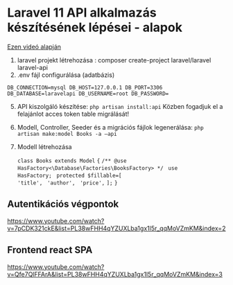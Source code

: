 # Laravel 11 API alkalmazás készítésének lépései - alapok

<a href="https://www.youtube.com/watch?v=LmMJB3STuU4&list=PL38wFHH4qYZUXLba1gx1l5r_qqMoVZmKM">Ezen videó alapján</a>

1. laravel projekt létrehozása : composer create-project laravel/laravel laravel-api
2. .env fájl configurálása (adatbázis)

`DB_CONNECTION=mysql
DB_HOST=127.0.0.1
DB_PORT=3306
DB_DATABASE=laravelapi
DB_USERNAME=root
DB_PASSWORD=`

5. API kiszolgáló készítése: `php artisan install:api`
    Közben fogadjuk el a felajánlot acces token table migrálását!
6. Modell, Controller, Seeder és a migrációs fájlok legenerálása: `php artisan make:model Books -a –api`
7. Modell létrehozása 

   <code>class Books extends Model</code>
    <code>{</code>
        <code>/** @use HasFactory<\Database\Factories\BooksFactory> */</code>
       <code> use HasFactory;</code>
       <code> protected $fillable=[</code>
        <code>    'title',</code>
        <code>    'author',</code>
        <code>    'price',</code>
        <code>];</code>
    <code>}</code>

## Autentikációs végpontok

https://www.youtube.com/watch?v=7pCDK321ckE&list=PL38wFHH4qYZUXLba1gx1l5r_qqMoVZmKM&index=2

## Frontend react SPA
https://www.youtube.com/watch?v=Qfe7QlFFArA&list=PL38wFHH4qYZUXLba1gx1l5r_qqMoVZmKM&index=3

